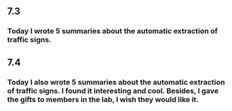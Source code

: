 ## 7.3
### Today I wrote 5 summaries about the automatic extraction of traffic signs.
## 7.4
### Today I also wrote 5 summaries about the automatic extraction of traffic signs. I found it interesting and cool. Besides, I gave the gifts to members in the lab, I wish they would like it.

